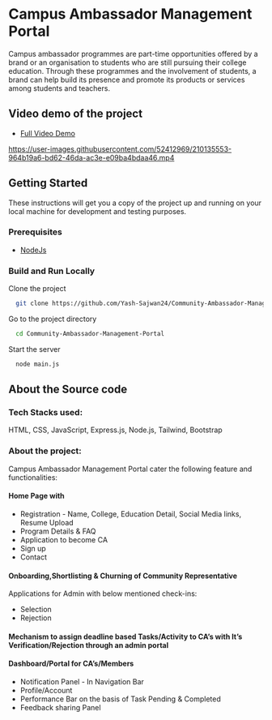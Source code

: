
# Campus Ambassador Management Portal

Campus ambassador programmes are part-time opportunities offered by a brand or an organisation to students who are still pursuing their college education. Through these programmes and the involvement of students, a brand can help build its presence and promote its products or services among students and teachers. 

## Video demo of the project

- [Full Video Demo](https://drive.google.com/file/d/1hv2VvXPc4_Ndyf0FrzZIpEnqkCL1Rph8/view?usp=sharing)




https://user-images.githubusercontent.com/52412969/210135553-964b19a6-bd62-46da-ac3e-e09ba4bdaa46.mp4





## Getting Started

These instructions will get you a copy of the project up and running on your local machine for development and testing purposes.

### Prerequisites

- [NodeJs](https://nodejs.org/en/download/)


### Build and Run Locally











Clone the project
```bash
  git clone https://github.com/Yash-Sajwan24/Community-Ambassador-Management-Portal.git
```

Go to the project directory

```bash
  cd Community-Ambassador-Management-Portal
```
Start the server 

```bash
  node main.js
```

## About the Source code

### Tech Stacks used:
HTML, CSS, JavaScript, Express.js, Node.js, Tailwind, Bootstrap

### About the project:

 Campus Ambassador Management Portal cater the
following feature and functionalities:

#### Home Page with
 - Registration - Name, College, Education Detail, Social Media links, Resume Upload
 - Program Details & FAQ
 - Application to become CA
 - Sign up
 - Contact

#### Onboarding,Shortlisting & Churning of Community Representative 
Applications for Admin with below mentioned check-ins:
 - Selection
  - Rejection

#### Mechanism to assign deadline based Tasks/Activity to CA’s with It’s Verification/Rejection through an admin portal
 
#### Dashboard/Portal for CA’s/Members
 - Notification Panel - In Navigation Bar
 - Profile/Account
 - Performance Bar on the basis of Task Pending & Completed
 - Feedback sharing Panel







